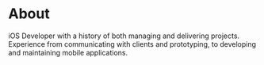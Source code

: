 # About

iOS Developer with a history of both managing and delivering projects. Experience from communicating with clients and prototyping, to developing and maintaining mobile applications.
